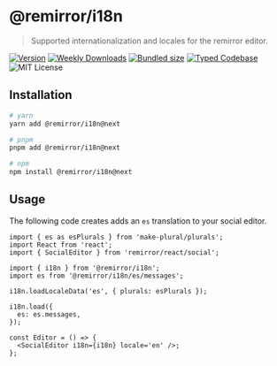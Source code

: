 # @remirror/i18n

> Supported internationalization and locales for the remirror editor.

[![Version][version]][npm] [![Weekly Downloads][downloads-badge]][npm] [![Bundled size][size-badge]][size] [![Typed Codebase][typescript]](./src/index.ts) ![MIT License][license]

[version]: https://flat.badgen.net/npm/v/@remirror/i18n
[npm]: https://npmjs.com/package/@remirror/i18n
[license]: https://flat.badgen.net/badge/license/MIT/purple
[size]: https://bundlephobia.com/result?p=@remirror/i18n
[size-badge]: https://flat.badgen.net/bundlephobia/minzip/@remirror/i18n
[typescript]: https://flat.badgen.net/badge/icon/TypeScript?icon=typescript&label
[downloads-badge]: https://badgen.net/npm/dw/@remirror/i18n/red?icon=npm

## Installation

```bash
# yarn
yarn add @remirror/i18n@next

# pnpm
pnpm add @remirror/i18n@next

# npm
npm install @remirror/i18n@next
```

## Usage

The following code creates adds an `es` translation to your social editor.

```tsx
import { es as esPlurals } from 'make-plural/plurals';
import React from 'react';
import { SocialEditor } from 'remirror/react/social';

import { i18n } from '@remirror/i18n';
import es from '@remirror/i18n/es/messages';

i18n.loadLocaleData('es', { plurals: esPlurals });

i18n.load({
  es: es.messages,
});

const Editor = () => {
  <SocialEditor i18n={i18n} locale='en' />;
};
```
